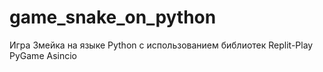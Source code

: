 # game_snake_on_python
Игра Змейка на языке Python с использованием  библиотек Replit-Play PyGame Asincio
